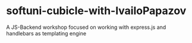 # softuni-cubicle-with-IvailoPapazov
A JS-Backend workshop focused on working with express.js and handlebars as templating engine
